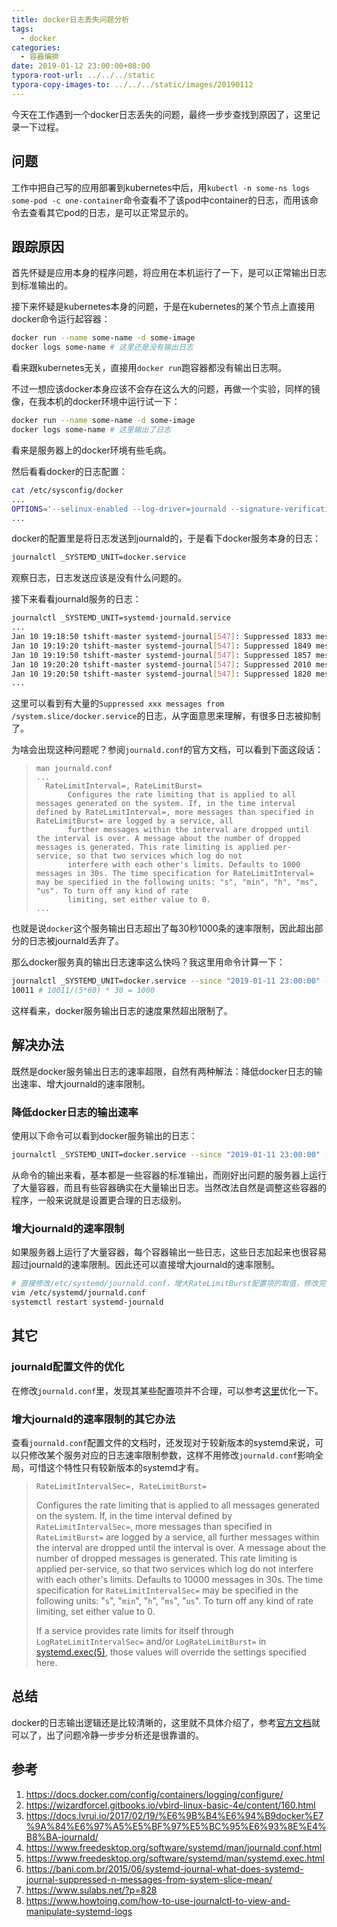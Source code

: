```yaml
---
title: docker日志丢失问题分析
tags:
  - docker
categories:
  - 容器编排
date: 2019-01-12 23:00:00+08:00
typora-root-url: ../../../static
typora-copy-images-to: ../../../static/images/20190112
---
```


今天在工作遇到一个docker日志丢失的问题，最终一步步查找到原因了，这里记录一下过程。

## 问题

工作中把自己写的应用部署到kubernetes中后，用`kubectl -n some-ns logs some-pod -c one-container`命令查看不了该pod中container的日志，而用该命令去查看其它pod的日志，是可以正常显示的。

## 跟踪原因

首先怀疑是应用本身的程序问题，将应用在本机运行了一下，是可以正常输出日志到标准输出的。

接下来怀疑是kubernetes本身的问题，于是在kubernetes的某个节点上直接用docker命令运行起容器：

```bash
docker run --name some-name -d some-image
docker logs some-name # 这里还是没有输出日志
```

看来跟kubernetes无关，直接用`docker run`跑容器都没有输出日志啊。

不过一想应该docker本身应该不会存在这么大的问题，再做一个实验，同样的镜像，在我本机的docker环境中运行试一下：

```bash
docker run --name some-name -d some-image
docker logs some-name # 这里输出了日志
```

看来是服务器上的docker环境有些毛病。

然后看看docker的日志配置：

```bash
cat /etc/sysconfig/docker
...
OPTIONS='--selinux-enabled --log-driver=journald --signature-verification=false --graph=/data/docker'
...
```

docker的配置里是将日志发送到journald的，于是看下docker服务本身的日志：

```bash
journalctl _SYSTEMD_UNIT=docker.service
```

观察日志，日志发送应该是没有什么问题的。

接下来看看journald服务的日志：

```bash
journalctl _SYSTEMD_UNIT=systemd-journald.service
...
Jan 10 19:18:50 tshift-master systemd-journal[547]: Suppressed 1833 messages from /system.slice/docker.service
Jan 10 19:19:20 tshift-master systemd-journal[547]: Suppressed 1849 messages from /system.slice/docker.service
Jan 10 19:19:50 tshift-master systemd-journal[547]: Suppressed 1857 messages from /system.slice/docker.service
Jan 10 19:20:20 tshift-master systemd-journal[547]: Suppressed 2010 messages from /system.slice/docker.service
Jan 10 19:20:50 tshift-master systemd-journal[547]: Suppressed 1820 messages from /system.slice/docker.service
...
```

这里可以看到有大量的`Suppressed xxx messages from /system.slice/docker.service`的日志，从字面意思来理解，有很多日志被抑制了。

为啥会出现这种问题呢？参阅`journald.conf`的官方文档，可以看到下面这段话：

>     man journald.conf
>     ...
>     	RateLimitInterval=, RateLimitBurst=
>            Configures the rate limiting that is applied to all messages generated on the system. If, in the time interval defined by RateLimitInterval=, more messages than specified in RateLimitBurst= are logged by a service, all
>            further messages within the interval are dropped until the interval is over. A message about the number of dropped messages is generated. This rate limiting is applied per-service, so that two services which log do not
>            interfere with each other's limits. Defaults to 1000 messages in 30s. The time specification for RateLimitInterval= may be specified in the following units: "s", "min", "h", "ms", "us". To turn off any kind of rate
>            limiting, set either value to 0.
>     ...

也就是说`docker`这个服务输出日志超出了每30秒1000条的速率限制，因此超出部分的日志被journald丢弃了。

那么docker服务真的输出日志速率这么快吗？我这里用命令计算一下：

```bash
journalctl _SYSTEMD_UNIT=docker.service --since "2019-01-11 23:00:00" --until "2019-01-11 23:05:00" | wc -l
10011 # 10011/(5*60) * 30 = 1000
```

这样看来，docker服务输出日志的速度果然超出限制了。

## 解决办法

既然是docker服务输出日志的速率超限，自然有两种解法：降低docker日志的输出速率、增大journald的速率限制。

### 降低docker日志的输出速率

使用以下命令可以看到docker服务输出的日志：

```bash
journalctl _SYSTEMD_UNIT=docker.service --since "2019-01-11 23:00:00" --until "2019-01-11 23:05:00"
```

从命令的输出来看，基本都是一些容器的标准输出，而刚好出问题的服务器上运行了大量容器，而且有些容器确实在大量输出日志。当然改法自然是调整这些容器的程序，一般来说就是设置更合理的日志级别。

### 增大journald的速率限制

如果服务器上运行了大量容器，每个容器输出一些日志，这些日志加起来也很容易超过journald的速率限制。因此还可以直接增大journald的速率限制。

```bash
# 直接修改/etc/systemd/journald.conf，增大RateLimitBurst配置项的取值，修改完毕后重启journald服务
vim /etc/systemd/journald.conf
systemctl restart systemd-journald
```

## 其它

### journald配置文件的优化

在修改`journald.conf`里，发现其某些配置项并不合理，可以参考[这里](https://docs.lvrui.io/2017/02/19/%E6%9B%B4%E6%94%B9docker%E7%9A%84%E6%97%A5%E5%BF%97%E5%BC%95%E6%93%8E%E4%B8%BA-journald/)优化一下。

### 增大journald的速率限制的其它办法

查看`journald.conf`配置文件的文档时，还发现对于较新版本的systemd来说，可以只修改某个服务对应的日志速率限制参数，这样不用修改`journald.conf`影响全局，可惜这个特性只有较新版本的systemd才有。

> ```
> RateLimitIntervalSec=, RateLimitBurst=
> ```
>
> Configures the rate limiting that is applied to all messages generated on the system. If, in the time interval defined by `RateLimitIntervalSec=`, more messages than specified in `RateLimitBurst=` are logged by a service, all further messages within the interval are dropped until the interval is over. A message about the number of dropped messages is generated. This rate limiting is applied per-service, so that two services which log do not interfere with each other's limits. Defaults to 10000 messages in 30s. The time specification for `RateLimitIntervalSec=` may be specified in the following units: "`s`", "`min`", "`h`", "`ms`", "`us`". To turn off any kind of rate limiting, set either value to 0.
>
> If a service provides rate limits for itself through `LogRateLimitIntervalSec=` and/or `LogRateLimitBurst=` in [systemd.exec(5)](https://www.freedesktop.org/software/systemd/man/systemd.exec.html#), those values will override the settings specified here.

## 总结

docker的日志输出逻辑还是比较清晰的，这里就不具体介绍了，参考[官方文档](https://docs.docker.com/config/containers/logging/configure/)就可以了，出了问题冷静一步步分析还是很靠谱的。

## 参考

1. https://docs.docker.com/config/containers/logging/configure/
2. https://wizardforcel.gitbooks.io/vbird-linux-basic-4e/content/160.html
3. https://docs.lvrui.io/2017/02/19/%E6%9B%B4%E6%94%B9docker%E7%9A%84%E6%97%A5%E5%BF%97%E5%BC%95%E6%93%8E%E4%B8%BA-journald/
4. https://www.freedesktop.org/software/systemd/man/journald.conf.html
5. https://www.freedesktop.org/software/systemd/man/systemd.exec.html
6. https://bani.com.br/2015/06/systemd-journal-what-does-systemd-journal-suppressed-n-messages-from-system-slice-mean/
7. https://www.sulabs.net/?p=828
8. https://www.howtoing.com/how-to-use-journalctl-to-view-and-manipulate-systemd-logs